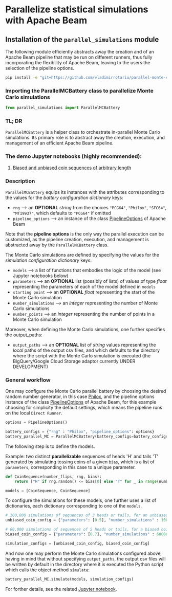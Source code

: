 # Parallelize statistical simulations with Apache Beam
## Installation of the `parallel_simulations` module

The following module efficiently abstracts away the creation and of an Apache Beam pipeline that may be run on different runners, thus fully incorporating the flexibility of Apache Beam, leaving to the users the selection of the pipeline options.
```bash
pip install -e "git+https://github.com/vladimirrotariu/parallel-monte-carlo-simulations#egg=parallel_simulations&subdirectory=src"
```
### Importing the ParallelMCBattery class to parallelize Monte Carlo simulations
```python
from parallel_simulations import ParallelMCBattery
```
### TL; DR
`ParallelMCBattery` is a helper class to orchestrate in-parallel Monte Carlo simulations. Its primary role is to abstract away the creation, execution, and management of an efficient Apache Beam pipeline.

### The demo Jupyter notebooks (highly recommended):
1. [Biased and unbiased coin sequences of arbitrary length](demos/demo_coin_sequences.ipynb)
### Description
 

`ParallelMCBattery` equips its instances with the attributes corresponding to the values for the *battery configuration dictionary* keys: 
* `rng` --> an __OPTIONAL__ *string* from the choices `"PCG64"`, `"Philox"`, `"SFC64"`, `"MT19937"`, which defaults to `"PCG64"` if omitted
* `pipeline_options` --> an instance of the class [PipelineOptions](https://beam.apache.org/releases/pydoc/2.33.0/apache_beam.options.pipeline_options.html#apache_beam.options.pipeline_options.PipelineOptions) of Apache Beam

Note that the **pipeline options** is the only way the parallel execution can be customized, as the pipeline creation, execution, and management is abstracted away by the `ParallelMCBattery` class.

The Monte Carlo simulations are defined by specifying the values for the *simulation configuration dictionary* keys:
* `models` --> a list of functions that embodies the logic of the model (see Jupyter notebooks below)
* `parameters` --> an __OPTIONAL__ list (possibly of lists) of values of type *float* representing the parameters of each of the model defined in `models`
* `starting point` --> an __OPTIONAL__  *float* representing the start of the Monte Carlo simulation
* `number_simulations` --> an *integer* representing the number of Monte Carlo simulations
* `number_points` --> an *integer* representing the number of points in a Monte Carlo simulation

Moreover, when defining the Monte Carlo simulations, one further specifies the output_paths:
* `output_paths` --> an __OPTIONAL__ list of *string* values representing the *local* paths of the output csv files, and which defaults to the directory where the script with the Monte Carlo simulation is executed (the BigQuery/Google Cloud Storage adaptor currently UNDER DEVELOPMENT)

### General workflow
One may configure the Monte Carlo parallel battery by choosing the desired random number generator, in this case [Philox](https://numpy.org/doc/stable/reference/random/bit_generators/philox.html#philox-counter-based-rng), and the pipeline options instance of the class [PipelineOptions](https://beam.apache.org/releases/pydoc/2.33.0/apache_beam.options.pipeline_options.html#apache_beam.options.pipeline_options.PipelineOptions) of Apache Beam, for this example choosing for simplicity the default settings, which means the pipeline runs on the local `Direct Runner`.
```python
options = PipelineOptions()

battery_configs = {"rng" : "Philox", "pipeline_options": options}
battery_parallel_MC = ParallelMCBattery(battery_configs=battery_configs)
```

The following step is to define the models. 

Example: two distinct **parallelizable** sequences of heads 'H' and tails 'T' generated by simulating tossing coins of a given `bias`, which is a list of `parameters`, corresponding in this case to a unique parameter.
```python
def CoinSequence(number_flips, rng, bias):
    return ["H" if rng.random() <= bias[0] else "T" for _ in range(number_flips)]

models = [CoinSequence, CoinSequence]
```

To configure the simulations for these models, one further uses a list of dictionaries, each dictionary corresponding to one of the `models`.
```python
# 100,000 simulations of sequences of 3 heads or tails, for an unbiased coin
unbiased_coin_config = {"parameters": [0.5], "number_simulations" : 100000, "number_points": 3}

# 60,000 simulations of sequences of 5 heads or tails, for a biased coin 
biased_coin_config = {"parameters": [0.7], "number_simulations" : 60000, "number_points": 5}

simulation_configs = [unbiased_coin_config, biased_coin_config]
```

And now one may perform the Monte Carlo simulations configured above, having in mind that without specifying `output_paths`, the output csv files will be written by default in the directory where it is executed the Python script which calls the object method `simulate`:
```python
battery_parallel_MC.simulate(models, simulation_configs)
```
For forther details, see the related [Jupyter notebook](demos/demo_coin_sequences.ipynb).
